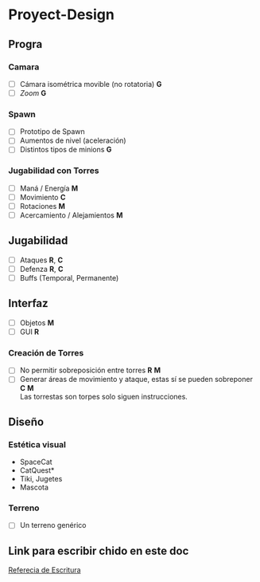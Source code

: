 # Proyect-Design
## Progra
### Camara
- [ ] Cámara isométrica movible (no rotatoria) **G**
- [ ] *Zoom* **G**

### Spawn
- [ ] Prototipo de Spawn
- [ ] Aumentos de nivel (aceleración)
- [ ] Distintos tipos de minions **G**

### Jugabilidad con Torres
- [ ] Maná / Energía **M**
- [ ] Movimiento **C**
- [ ] Rotaciones **M**
- [ ] Acercamiento / Alejamientos **M**

## Jugabilidad
- [ ] Ataques **R**, **C**
- [ ] Defenza **R**, **C**  
- [ ] Buffs (Temporal, Permanente)

## Interfaz
- [ ] Objetos **M**
- [ ] GUI **R**

### Creación de Torres
- [ ] No permitir sobreposición entre torres **R** **M**
- [ ] Generar áreas de movimiento y ataque, estas sí se pueden sobreponer  **C** **M**  
Las torrestas son torpes solo siguen instrucciones.

## Diseño
### Estética visual
- SpaceCat  
- CatQuest*  
- Tiki, Jugetes  
- Mascota  

### Terreno
- [ ] Un terreno genérico  

## Link para escribir chido en este doc
[Referecia de Escritura](https://guides.github.com/features/mastering-markdown/)
